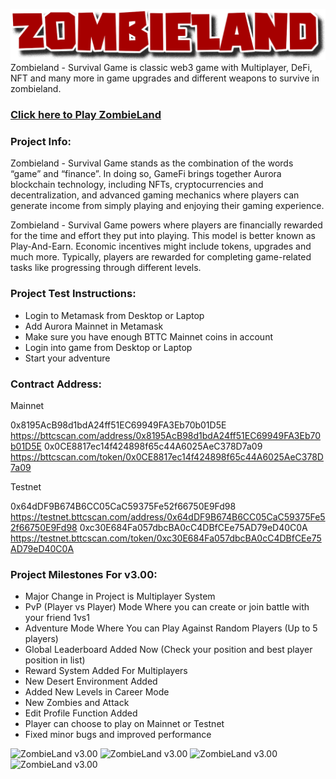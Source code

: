 ![ZombieLand Aurora](/Build/logo.png)
Zombieland - Survival Game is classic web3 game with Multiplayer, DeFi, NFT and many more in game upgrades and different weapons to survive in zombieland.

### [Click here to Play ZombieLand ](https://aurora.zombieland.fun/)

### Project Info:
Zombieland - Survival Game stands as the combination of the words “game” and “finance”. In doing so, GameFi brings together Aurora blockchain technology, including NFTs, cryptocurrencies and decentralization, and advanced gaming mechanics where players can generate income from simply playing and enjoying their gaming experience.

Zombieland - Survival Game powers where players are financially rewarded for the time and effort they put into playing. This model is better known as Play-And-Earn. Economic incentives might include tokens, upgrades and much more. Typically, players are rewarded for completing game-related tasks like progressing through different levels.

### Project Test Instructions:

* Login to Metamask from Desktop or Laptop
* Add Aurora Mainnet in Metamask
* Make sure you have enough BTTC Mainnet coins in account
* Login into game from Desktop or Laptop
* Start your adventure

### Contract Address:
Mainnet

0x8195AcB98d1bdA24ff51EC69949FA3Eb70b01D5E
https://bttcscan.com/address/0x8195AcB98d1bdA24ff51EC69949FA3Eb70b01D5E
0x0CE8817ec14f424898f65c44A6025AeC378D7a09
https://bttcscan.com/token/0x0CE8817ec14f424898f65c44A6025AeC378D7a09

Testnet

0x64dDF9B674B6CC05CaC59375Fe52f66750E9Fd98
https://testnet.bttcscan.com/address/0x64dDF9B674B6CC05CaC59375Fe52f66750E9Fd98
0xc30E684Fa057dbcBA0cC4DBfCEe75AD79eD40C0A
https://testnet.bttcscan.com/token/0xc30E684Fa057dbcBA0cC4DBfCEe75AD79eD40C0A

### Project Milestones For v3.00:

* Major Change in Project is Multiplayer System
* PvP (Player vs Player) Mode Where you can create or join battle with your friend 1vs1
* Adventure Mode Where You can Play Against Random Players (Up to 5 players)
* Global Leaderboard Added Now (Check your position and best player position in list)
* Reward System Added For Multiplayers
* New Desert Environment Added
* Added New Levels in Career Mode
* New Zombies and Attack
* Edit Profile Function Added
* Player can choose to play on Mainnet or Testnet
* Fixed minor bugs and improved performance

![ZombieLand v3.00](/v3/4.jpg)
![ZombieLand v3.00](/v3/5.jpg)
![ZombieLand v3.00](/v3/3.jpg)
![ZombieLand v3.00](/v3/2.jpg)

